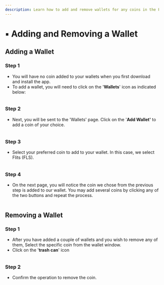 ```yaml
---
description: Learn how to add and remove wallets for any coins in the Flits Wallet App
---
```


# ▪ Adding and Removing a Wallet

## Adding a Wallet

### Step 1

* You will have no coin added to your wallets when you first download and install the app.
* To add a wallet, you will need to click on the '**Wallets**' icon as indicated below:

<figure><img src="../../.gitbook/assets/wallet overview - addremove.jpg" alt=""><figcaption></figcaption></figure>

### Step 2

* Next, you will be sent to the 'Wallets' page. Click on the  '**Add Wallet'** to add a coin of your choice.

<figure><img src="../../.gitbook/assets/2 wallets window.jpg" alt=""><figcaption></figcaption></figure>

### Step 3

* Select your preferred coin to add to your wallet. In this case, we select Flits (FLS).

<figure><img src="../../.gitbook/assets/3 add coin to wallets.jpg" alt=""><figcaption></figcaption></figure>

### Step 4

* On the next page, you will notice the coin we chose from the previous step is added to our wallet. You may add several coins by clicking any of the two buttons and repeat the process.

<figure><img src="../../.gitbook/assets/4 fLS added.jpg" alt=""><figcaption></figcaption></figure>

## Removing a Wallet

### Step 1

* After you have added a couple of wallets and you wish to remove any of them,  Select the specific coin from the wallet window.
* Click on the '**trash can**' icon

<figure><img src="../../.gitbook/assets/5 fls wallet overview (1).jpg" alt=""><figcaption></figcaption></figure>

### Step 2

* Confirm the operation to remove the coin.

<figure><img src="../../.gitbook/assets/confirm hide.jpg" alt=""><figcaption></figcaption></figure>
